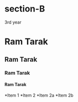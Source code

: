 # section-B
3rd year

# Ram Tarak
## Ram Tarak
### Ram Tarak
#### Ram Tarak

*Item 1
*Item 2
  *Item 2a
  *Item 2b
